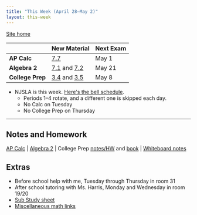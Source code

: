 ```yaml
---
title: "This Week (April 28–May 2)"
layout: this-week
---
```


[Site home](./)

|                  | New Material                                                                                                                                                                                                     | Next Exam |
| ---------------- | ---------------------------------------------------------------------------------------------------------------------------------------------------------------------------------------------------------------- | --------- |
| **AP Calc**      | [7.7](./calc-for-ap-larson/7.7-indeterminate-forms-and-lhopitals-rule.md)                                                                                                                                        | May 1     |
| **Algebra 2**    | [7.1](./envision-algebra-2/7-1-trigonometric-functions-and-acute-angles.md) and [7.2](./envision-algebra-2/7-2-angles-and-the-unit-circle.md)                                                                    | May 21    |
| **College Prep** | [3.4](./openstax-elementary-algebra-2e/3-4-solve-geometry-applications-triangles-rectangles-and-the-pythagorean-theorem.md) and [3.5](./openstax-elementary-algebra-2e/3-5-solve-uniform-motion-applications.md) | May 8     |

- NJSLA is this week. [Here's the bell schedule](https://cdn.smore.com/u/thumbs/9a0f/thumb-cfbd3771eebdecbd33ea78e8ef380ab3.jpeg).
  - Periods 1–4 rotate, and a different one is skipped each day.
  - No Calc on Tuesday
  - No College Prep on Thursday

---

## Notes and Homework

[AP Calc](./calc-for-ap-larson/) \| [Algebra 2](./envision-algebra-2/) \| College Prep [notes/HW](./openstax-elementary-algebra-2e/) and [book](https://openstax.org/books/elementary-algebra-2e/pages/2-introduction) \| [Whiteboard notes](https://1drv.ms/o/c/c4097c61e06a2b97/EpojsyS4IFdOp0qZoDZdHikBZAinLWQ3ncbWjBZVKo0vtQ?e=5egVmL)

## Extras

- Before school help with me, Tuesday through Thursday in room 31
- After school tutoring with Ms. Harris, Monday and Wednesday in room 19/20
- [Sub Study sheet](https://docs.google.com/spreadsheets/d/1cOCYZAF-hvZ42TtM_6EWiE3OjpTO7w4Vou7y87UMICU/edit?pli=1&gid=0#gid=0)
- [Miscellaneous math links](./misc/math-links.md)
